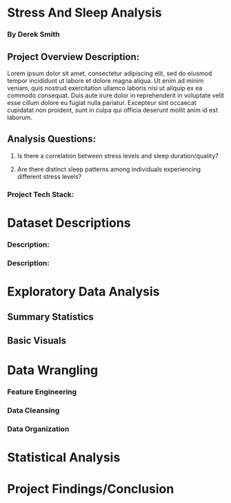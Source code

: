 # Stress And Sleep Analysis

### By Derek Smith

## Project Overview Description:
Lorem ipsum dolor sit amet, consectetur adipiscing elit, sed do eiusmod tempor incididunt ut labore et dolore magna aliqua. Ut enim ad minim veniam, quis nostrud exercitation ullamco laboris nisi ut aliquip ex ea commodo consequat. Duis aute irure dolor in reprehenderit in voluptate velit esse cillum dolore eu fugiat nulla pariatur. Excepteur sint occaecat cupidatat non proident, sunt in culpa qui officia deserunt mollit anim id est laborum.

## Analysis Questions:

 1. Is there a correlation between stress levels and sleep duration/quality?

 2. Are there distinct sleep patterns among individuals experiencing different stress levels?

### Project Tech Stack:

# Dataset Descriptions

### Description:

### Description: 

# Exploratory Data Analysis

## Summary Statistics

## Basic Visuals

# Data Wrangling 

### Feature Engineering

### Data Cleansing

### Data Organization

# Statistical Analysis

# Project Findings/Conclusion


